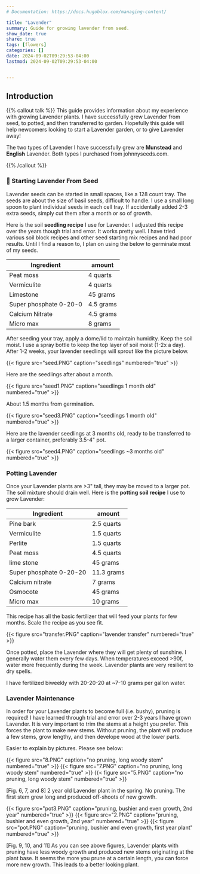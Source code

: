 ```yaml
---
# Documentation: https://docs.hugoblox.com/managing-content/

title: "Lavender"
summary: Guide for growing lavender from seed.
show_date: true
share: true
tags: [flowers]
categories: []
date: 2024-09-02T09:29:53-04:00
lastmod: 2024-09-02T09:29:53-04:00


---
```



## Introduction

{{% callout talk %}}
This guide provides information about my experience with growing Lavender plants. I have successfully grew Lavender from seed, to potted, and then transferred to garden. Hopefully this guide will help newcomers looking to start a Lavender garden, or to give Lavender away!  


The two types of Lavender I have successfully grew are **Munstead** and  **English** Lavender. Both types I purchased from johnnyseeds.com. 


{{% /callout %}} 


### 🏁 Starting Lavender From Seed

Lavender seeds can be started in small spaces, like a 128 count tray. The seeds are about the size of basil seeds, difficult to handle. I use a small long spoon to plant individual seeds in each cell tray. If accidentally added 2-3 extra seeds, simply cut them after a month or so of growth.




Here is the soil **seedling recipe** I use for Lavender. I adjusted this recipe over the years though trial and error. It works pretty well. I have tried various soil block recipes and other seed starting mix recipes and had poor results. Until I find a reason to, I plan on using the below to germinate most of my seeds.

|  Ingredient | amount  |
|---|---|
| Peat moss  | 4 quarts   |
| Vermiculite  | 4 quarts  |
| Limestone  | 45 grams  |
| Super phosphate 0-20-0  | 4.5 grams  |
| Calcium Nitrate  | 4.5 grams  |
| Micro max  | 8 grams  |



After seeding your tray, apply a dome/lid to maintain humidity. Keep the soil moist. I use a spray bottle to keep the top layer of soil moist (1-2x a day). After 1-2 weeks, your lavender seedlings will sprout like the picture below.

{{< figure src="seed.PNG" caption="seedlings" numbered="true" >}}

Here are the seedlings after about a month.

{{< figure src="seed1.PNG" caption="seedlings 1 month old" numbered="true" >}}

About 1.5 months from germination.

{{< figure src="seed3.PNG" caption="seedlings 1 month old" numbered="true" >}}

Here are the lavender seedlings at 3 months old, ready to be transferred to a larger container, preferably 3.5-4" pot.

{{< figure src="seed4.PNG" caption="seedlings ~3 months old" numbered="true" >}}



###  Potting Lavender


Once your Lavender plants are >3" tall, they may be moved to a larger pot. The soil mixture should drain well. Here is the **potting soil recipe** I use to grow Lavender:


|  Ingredient | amount  |
|---|---|
| Pine bark  | 2.5 quarts  |
| Vermiculite  | 1.5 quarts   |
| Perlite  | 1.5 quarts  |
| Peat moss  | 4.5 quarts  |
| lime stone  | 45 grams  |
| Super phosphate 0-20-20  | 11.3 grams  |
| Calcium nitrate  | 7 grams  |
| Osmocote  | 45 grams  |
| Micro max  | 10 grams  |


This recipe has all the basic fertilizer that will feed your plants for few months.  Scale the recipe as you see fit.


{{< figure src="transfer.PNG" caption="lavender transfer" numbered="true" >}}



Once potted, place the Lavender where they will get plenty of sunshine.  I generally water them every few days. When temperatures exceed >90f, water more frequently during the week. Lavender plants are very resilient to dry spells. 

I have fertilized biweekly with 20-20-20 at ~7-10 grams per gallon water.



###  Lavender Maintenance

In order for your Lavender plants to become full (i.e. bushy), pruning is required! I have learned through trial and error over 2-3 years I have grown Lavender. It is very important to trim the stems at a height you prefer. This forces the plant to make new stems. Without pruning, the plant will produce a few stems, grow lengthy, and then develope wood at the lower parts.


Easier to explain by pictures. Please see below:




{{< figure src="8.PNG" caption="no pruning, long woody stem" numbered="true" >}}
{{< figure src="7.PNG" caption="no pruning, long woody stem" numbered="true" >}}
{{< figure src="5.PNG" caption="no pruning, long woody stem" numbered="true" >}}



[Fig. 6, 7, and 8]  2 year old Lavender plant in the spring. No pruning. The first stem grew long and produced off-shoots of new growth. 



{{< figure src="pot3.PNG" caption="pruning, bushier and even growth, 2nd year" numbered="true" >}}
{{< figure src="2.PNG" caption="pruning, bushier and even growth, 2nd year" numbered="true" >}}
{{< figure src="pot.PNG" caption="pruning, bushier and even growth, first year plant" numbered="true" >}}

[Fig. 9, 10, and 11] As you can see above figures, Lavender plants with pruning have less woody growth and produced new stems originating at the plant base. It seems the more you prune at a certain length, you can force more new growth. This leads to a better looking plant.
